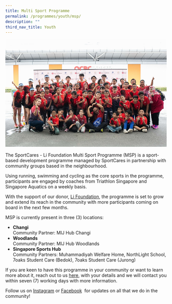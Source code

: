 ```yaml
---
title: Multi Sport Programme
permalink: /programmes/youth/msp/
description: ""
third_nav_title: Youth
---
```

![](/images/msp%20duathlon%202022.jpg)

The SportCares - Li Foundation Multi Sport Programme (MSP) is a sport-based development programme managed by SportCares in partnership with community groups based in the neighbourhood. 

Using running, swimming and cycling as the core sports in the programme, participants are engaged by coaches from Triathlon Singapore and Singapore Aquatics on a weekly basis. 

With the support of our donor, [Li Foundation](https://www.lifoundationsg.com/home/featured-projects/sportcares-li-foundation-multisport-programme/), the programme is set to grow and extend its reach in the community with more participants coming on board in the next few months. 

MSP is currently present in three (3) locations:

* **Changi** <br> Community Partner: MIJ Hub Changi
* **Woodlands** <br> Community Partner:	MIJ Hub Woodlands
* **Singapore Sports Hub** <br> Community Partners: Muhammadiyah Welfare Home, NorthLight School, 7oaks Student Care (Bedok), 7oaks Student Care (Jurong)


If you are keen to have this programme in your community or want to learn more about it, reach out to us&nbsp;[here](mailto:sportcares@sport.gov.sg), with your details and we will contact you within seven (7) working days with more information.

Follow us on&nbsp;[Instagram](https://safe.menlosecurity.com/https://www.instagram.com/sportcares/)&nbsp;or&nbsp;[Facebook](https://safe.menlosecurity.com/https://www.facebook.com/SportCaresSG)&nbsp; for updates on all that we do in the community!